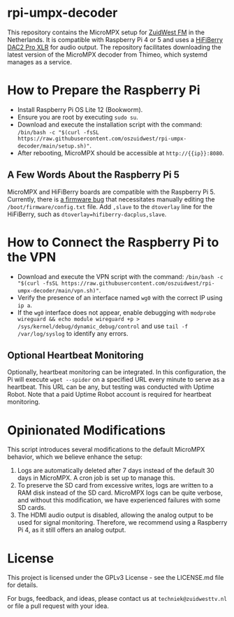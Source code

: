 # rpi-umpx-decoder
This repository contains the MicroMPX setup for [ZuidWest FM](https://www.zuidwestfm.nl/) in the Netherlands. It is compatible with Raspberry Pi 4 or 5 and uses a [HiFiBerry DAC2 Pro XLR](https://www.hifiberry.com/shop/boards/hifiberry-dac2-pro-xlr/) for audio output. The repository facilitates downloading the latest version of the MicroMPX decoder from Thimeo, which systemd manages as a service.

# How to Prepare the Raspberry Pi
- Install Raspberry Pi OS Lite 12 (Bookworm).
- Ensure you are root by executing `sudo su`.
- Download and execute the installation script with the command: `/bin/bash -c "$(curl -fsSL https://raw.githubusercontent.com/oszuidwest/rpi-umpx-decoder/main/setup.sh)"`.
- After rebooting, MicroMPX should be accessible at `http://{{ip}}:8080`.

## A Few Words About the Raspberry Pi 5
MicroMPX and HiFiBerry boards are compatible with the Raspberry Pi 5. Currently, there is [a firmware bug](https://github.com/raspberrypi/linux/issues/5743) that necessitates manually editing the `/boot/firmware/config.txt` file. Add `,slave` to the `dtoverlay` line for the HiFiBerry, such as `dtoverlay=hifiberry-dacplus,slave`.

# How to Connect the Raspberry Pi to the VPN
- Download and execute the VPN script with the command: `/bin/bash -c "$(curl -fsSL https://raw.githubusercontent.com/oszuidwest/rpi-umpx-decoder/main/vpn.sh)"`.
- Verify the presence of an interface named `wg0` with the correct IP using `ip a`.
- If the `wg0` interface does not appear, enable debugging with `modprobe wireguard && echo module wireguard +p > /sys/kernel/debug/dynamic_debug/control` and use `tail -f /var/log/syslog` to identify any errors.

## Optional Heartbeat Monitoring
Optionally, heartbeat monitoring can be integrated. In this configuration, the Pi will execute `wget --spider` on a specified URL every minute to serve as a heartbeat. This URL can be any, but testing was conducted with Uptime Robot. Note that a paid Uptime Robot account is required for heartbeat monitoring.

# Opinionated Modifications
This script introduces several modifications to the default MicroMPX behavior, which we believe enhance the setup:

1. Logs are automatically deleted after 7 days instead of the default 30 days in MicroMPX. A cron job is set up to manage this.
2. To preserve the SD card from excessive writes, logs are written to a RAM disk instead of the SD card. MicroMPX logs can be quite verbose, and without this modification, we have experienced failures with some SD cards.
3. The HDMI audio output is disabled, allowing the analog output to be used for signal monitoring. Therefore, we recommend using a Raspberry Pi 4, as it still offers an analog output.

# License
This project is licensed under the GPLv3 License - see the LICENSE.md file for details.

For bugs, feedback, and ideas, please contact us at `techniek@zuidwesttv.nl` or file a pull request with your idea.
